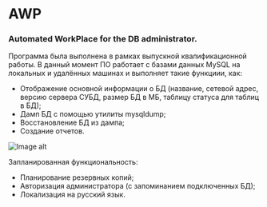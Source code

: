 # AWP
### Automated WorkPlace for the DB administrator.

Программа была выполнена в рамках выпускной квалификационной работы.
В данный момент ПО работает с базами данных MySQL на локальных и удалённых машинах и выполняет такие функциии, как:
 - Отображение основной информации о БД (название, сетевой адрес, версию сервера СУБД, размер БД в МБ, таблицу статуса для таблиц в БД);
 - Дамп БД с помощью утилиты mysqldump;
 - Восстановление БД из дампа;
 - Создание отчетов.
 
 ![Image alt]()

Запланированная функциональность:
 - Планирование резервных копий;
 - Авторизация администратора (с запоминанием подключенных БД);
 - Локализация на русский язык.
